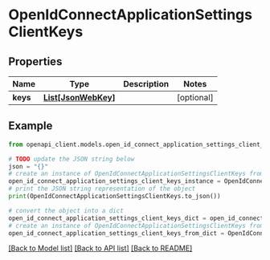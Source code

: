 # OpenIdConnectApplicationSettingsClientKeys


## Properties

Name | Type | Description | Notes
------------ | ------------- | ------------- | -------------
**keys** | [**List[JsonWebKey]**](JsonWebKey.md) |  | [optional] 

## Example

```python
from openapi_client.models.open_id_connect_application_settings_client_keys import OpenIdConnectApplicationSettingsClientKeys

# TODO update the JSON string below
json = "{}"
# create an instance of OpenIdConnectApplicationSettingsClientKeys from a JSON string
open_id_connect_application_settings_client_keys_instance = OpenIdConnectApplicationSettingsClientKeys.from_json(json)
# print the JSON string representation of the object
print(OpenIdConnectApplicationSettingsClientKeys.to_json())

# convert the object into a dict
open_id_connect_application_settings_client_keys_dict = open_id_connect_application_settings_client_keys_instance.to_dict()
# create an instance of OpenIdConnectApplicationSettingsClientKeys from a dict
open_id_connect_application_settings_client_keys_from_dict = OpenIdConnectApplicationSettingsClientKeys.from_dict(open_id_connect_application_settings_client_keys_dict)
```
[[Back to Model list]](../README.md#documentation-for-models) [[Back to API list]](../README.md#documentation-for-api-endpoints) [[Back to README]](../README.md)


